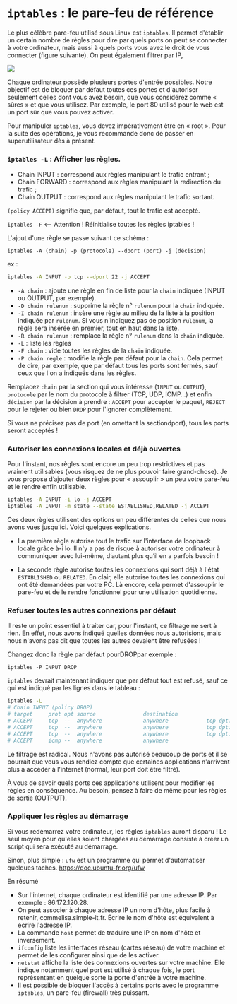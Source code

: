 # `iptables` : le pare-feu de référence

Le plus célèbre pare-feu utilisé sous Linux est `iptables`. Il permet d'établir un certain nombre de règles pour dire par quels ports on peut se connecter à votre ordinateur, mais aussi à quels ports vous avez le droit de vous connecter (figure suivante). On peut également filtrer par IP,

![](https://user.oc-static.com/files/148001_149000/148356.png)

Chaque ordinateur possède plusieurs portes d'entrée possibles.
Notre objectif est de bloquer par défaut toutes ces portes et d'autoriser seulement celles dont vous avez besoin, que vous considérez comme « sûres » et que vous utilisez. Par exemple, le port 80 utilisé pour le web est un port sûr que vous pouvez activer.

Pour manipuler `iptables`, vous devez impérativement être en « root ». Pour la suite des opérations, je vous recommande donc de passer en superutilisateur dès à présent.

### `iptables -L` : Afficher les règles.

- Chain INPUT : correspond aux règles manipulant le trafic entrant ;
- Chain FORWARD : correspond aux règles manipulant la redirection du trafic ;
- Chain OUTPUT : correspond aux règles manipulant le trafic sortant.

`(policy ACCEPT)`  signifie que, par défaut, tout le trafic est accepté. 

`iptables -F`   <-- Attention ! Réinitialise toutes les règles iptables !

L'ajout d'une règle se passe suivant ce schéma :

`iptables -A (chain) -p (protocole) --dport (port) -j (décision)`

ex : 

``` bash
iptables -A INPUT -p tcp --dport 22 -j ACCEPT
```


- `-A chain` : ajoute une règle en fin de liste pour la `chain` indiquée (INPUT ou OUTPUT, par exemple).
- `-D chain rulenum` : supprime la règle n° `rulenum` pour la `chain` indiquée.
- `-I chain rulenum` : insère une règle au milieu de la liste à la position indiquée par `rulenum`. Si vous n'indiquez pas de position `rulenum`, la règle sera insérée en premier, tout en haut dans la liste.
- `-R chain rulenum` : remplace la règle n° `rulenum` dans la `chain` indiquée.
- `-L` : liste les règles
- `-F chain` : vide toutes les règles de la `chain` indiquée.
- `-P chain regle` : modifie la règle par défaut pour la `chain`. Cela permet de dire, par exemple, que par défaut tous les ports sont fermés, sauf ceux que l'on a indiqués dans les règles.


Remplacez `chain` par la section qui vous intéresse (`INPUT` ou `OUTPUT`), `protocole` par le nom du protocole à filtrer (TCP, UDP, ICMP…) et enfin `décision` par la décision à prendre : `ACCEPT` pour accepter le paquet, `REJECT` pour le rejeter ou bien `DROP` pour l'ignorer complètement.

Si vous ne précisez pas de port (en omettant la sectiondport), tous les ports seront acceptés !


### Autoriser les connexions locales et déjà ouvertes

Pour l'instant, nos règles sont encore un peu trop restrictives et pas vraiment utilisables (vous risquez de ne plus pouvoir faire grand-chose).
Je vous propose d’ajouter deux règles pour « assouplir » un peu votre pare-feu et le rendre enfin utilisable.

``` bash
iptables -A INPUT -i lo -j ACCEPT
iptables -A INPUT -m state --state ESTABLISHED,RELATED -j ACCEPT
```

Ces deux règles utilisent des options un peu différentes de celles que nous avons vues jusqu'ici. Voici quelques explications.

- La première règle autorise tout le trafic sur l'interface de loopback locale grâce à-i lo. Il n'y a pas de risque à autoriser votre ordinateur à communiquer avec lui-même, d’autant plus qu’il en a parfois besoin !

- La seconde règle autorise toutes les connexions qui sont déjà à l'état `ESTABLISHED` ou `RELATED`. En clair, elle autorise toutes les connexions qui ont été demandées par votre PC. Là encore, cela permet d'assouplir le pare-feu et de le rendre fonctionnel pour une utilisation quotidienne.


### Refuser toutes les autres connexions par défaut

Il reste un point essentiel à traiter car, pour l'instant, ce filtrage ne sert à rien. En effet, nous avons indiqué quelles données nous autorisions, mais nous n'avons pas dit que toutes les autres devaient être refusées !

Changez donc la règle par défaut pourDROPpar exemple :

`iptables -P INPUT DROP`

`iptables` devrait maintenant indiquer que par défaut tout est refusé, sauf ce qui est indiqué par les lignes dans le tableau :

``` bash
iptables -L
# Chain INPUT (policy DROP)
# target     prot opt source               destination         
# ACCEPT     tcp  --  anywhere             anywhere            tcp dpt:www 
# ACCEPT     tcp  --  anywhere             anywhere            tcp dpt:ssh 
# ACCEPT     tcp  --  anywhere             anywhere            tcp dpt:imap2 
# ACCEPT     icmp --  anywhere             anywhere
```

Le filtrage est radical. Nous n'avons pas autorisé beaucoup de ports et il se pourrait que vous vous rendiez compte que certaines applications n'arrivent plus à accéder à l'internet (normal, leur port doit être filtré).

À vous de savoir quels ports ces applications utilisent pour modifier les règles en conséquence.
Au besoin, pensez à faire de même pour les règles de sortie (OUTPUT).


### Appliquer les règles au démarrage

Si vous redémarrez votre ordinateur, les règles `iptables` auront disparu !
Le seul moyen pour qu'elles soient chargées au démarrage consiste à créer un script qui sera exécuté au démarrage.

Sinon, plus simple : `ufw` est un programme qui permet d'automatiser quelques taches.
https://doc.ubuntu-fr.org/ufw

En résumé

- Sur l'internet, chaque ordinateur est identifié par une adresse IP. Par exemple : 86.172.120.28.
- On peut associer à chaque adresse IP un nom d'hôte, plus facile à retenir, commelisa.simple-it.fr. Écrire le nom d'hôte est équivalent à écrire l'adresse IP.
- La commande `host` permet de traduire une IP en nom d'hôte et inversement.
- `ifconfig` liste les interfaces réseau (cartes réseau) de votre machine et permet de les configurer ainsi que de les activer.
- `netstat` affiche la liste des connexions ouvertes sur votre machine. Elle indique notamment quel port est utilisé à chaque fois, le port représentant en quelque sorte la porte d'entrée à votre machine.
- Il est possible de bloquer l'accès à certains ports avec le programme `iptables`, un pare-feu (firewall) très puissant.

